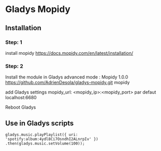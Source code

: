 # Gladys Mopidy
## Installation
### Step: 1

install mopidy https://docs.mopidy.com/en/latest/installation/

### Step: 2

Install the module in Gladys
advanced mode : Mopidy  1.0.0   https://github.com/AdrienDesola/gladys-mopidy.git  mopidy

add Gladys settings mopidy_url: <mopidy_ip>:<mopidy_port> par defaut localhost:6680

Reboot Gladys

## Use in Gladys scripts
```
gladys.music.playPlaylist({ uri: 'spotify:album:4ydl8Ci7OsndhI2ALnrpIv' })
.then(gladys.music.setVolume(100));
```
